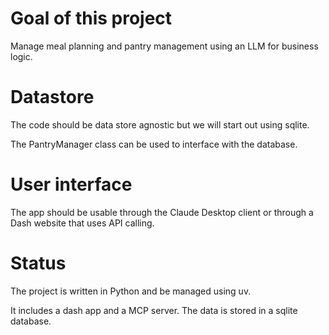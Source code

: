 # Goal of this project

Manage meal planning and pantry management using an LLM for business logic.

# Datastore

The code should be data store agnostic but we will start out using sqlite.

The PantryManager class can be used to interface with the database.

# User interface

The app should be usable through the Claude Desktop client or through a Dash website that uses API calling.

# Status

The project is written in Python and be managed using uv.

It includes a dash app and a MCP server. The data is stored in a sqlite database.